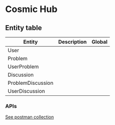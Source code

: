 # Cosmic Hub

## Entity table
| Entity            | Description               | Global        |
|-------------------|---------------------------|---------------|
| User              |                           |               |              
| Problem           |                           |               |
| UserProblem       |                           |               |
| Discussion        |                           |               |
| ProblemDiscussion |                           |               |
| UserDiscussion    |                           |               |

### APIs
[See postman collection](https://documenter.getpostman.com/view/23347707/2s83tDpCS3)
